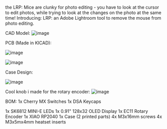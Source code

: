 the LRP:
Mice are clunky for photo editing - you have to look at the cursor to edit photos, while trying to look at the changes on the photo at the same time!
Introducing: LRP: an Adobe Lightroom tool to remove the mouse from photo editing.

CAD Model:
![image](https://github.com/user-attachments/assets/c36ba826-0915-452e-97f9-2f79772cbc7b)


PCB (Made in KICAD):

![image](https://github.com/user-attachments/assets/08951000-4fc9-4df8-abad-69dd20a3e5cf)

![image](https://github.com/user-attachments/assets/ac1e8a40-8568-4a10-81a8-eaf433a28fb7)

Case Design:

![image](https://github.com/user-attachments/assets/8f15f3f9-8d9f-4546-8b23-c95225c7cb7c)

Cool knob i made for the rotary encoder:
![image](https://github.com/user-attachments/assets/d5bb6e41-6153-45a3-b23e-0b9a322eb24b)



BOM:
1x Cherry MX Switches
1x DSA Keycaps

1x SK6812 MINI-E LEDs
1x 0.91" 128x32 OLED Display
1x EC11 Rotary Encoder
1x XIAO RP2040
1x Case (2 printed parts)
4x M3x16mm screws
4x M3x5mx4mm heatset inserts
